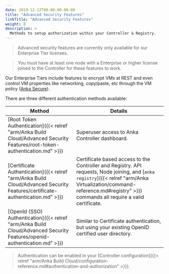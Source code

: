 ```yaml
---
date: 2019-12-12T00:00:00-00:00
title: "Advanced Security Features"
linkTitle: "Advanced Security Features"
weight: 8
description: >
  Methods to setup authorization within your Controller & Registry.
---
```


> Advanced security features are currently only available for our Enterprise Tier licenses.

> You must have at least one node with a Enterprise or higher license joined to the Controller for these features to work.

Our Enterprise Tiers include features to encrypt VMs at REST and even control VM properties like networking, copy/paste, etc through the VM policy ([Anka Secure](https://veertu.com/anka-secure/)).

There are three different authentication methods available:

**Method** | **Details**
--- | ---
[Root Token Authentication]({{< relref "arm/Anka Build Cloud/Advanced Security Features/root-token-authentication.md" >}}) | Superuser access to Anka Controller dashboard.
[Certificate Authentication]({{< relref "arm/Anka Build Cloud/Advanced Security Features/certificate-authentication.md" >}}) | Certificate based access to the Controller and Registry. API requests, Node joining, and [`anka registry`]({{< relref "arm/Anka Virtualization/command-reference.md#registry" >}}) commands all require a valid certificate.
[OpenId (SSO) Authentication]({{< relref "arm/Anka Build Cloud/Advanced Security Features/openid-authentication.md" >}}) | Similar to Certificate authentication, but using your existing OpenID certified user directory.

> Authentication can be enabled in your [Controller configuration]({{< relref "arm/Anka Build Cloud/configuration-reference.md#authentication-and-authorization" >}}).

